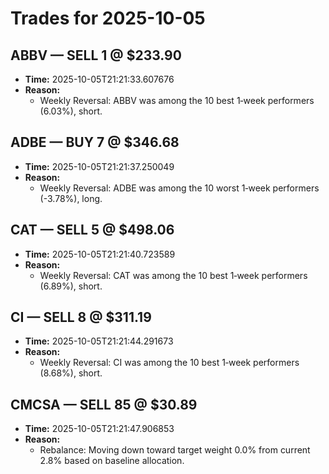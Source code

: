 # Trades for 2025-10-05

## ABBV — SELL 1 @ $233.90
- **Time:** 2025-10-05T21:21:33.607676
- **Reason:**
  - Weekly Reversal: ABBV was among the 10 best 1‑week performers (6.03%), short.

## ADBE — BUY 7 @ $346.68
- **Time:** 2025-10-05T21:21:37.250049
- **Reason:**
  - Weekly Reversal: ADBE was among the 10 worst 1‑week performers (-3.78%), long.

## CAT — SELL 5 @ $498.06
- **Time:** 2025-10-05T21:21:40.723589
- **Reason:**
  - Weekly Reversal: CAT was among the 10 best 1‑week performers (6.89%), short.

## CI — SELL 8 @ $311.19
- **Time:** 2025-10-05T21:21:44.291673
- **Reason:**
  - Weekly Reversal: CI was among the 10 best 1‑week performers (8.68%), short.

## CMCSA — SELL 85 @ $30.89
- **Time:** 2025-10-05T21:21:47.906853
- **Reason:**
  - Rebalance: Moving down toward target weight 0.0% from current 2.8% based on baseline allocation.

